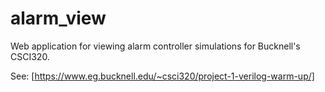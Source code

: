 # alarm_view
Web application for viewing alarm controller simulations for Bucknell's CSCI320.

See: [https://www.eg.bucknell.edu/~csci320/project-1-verilog-warm-up/]
